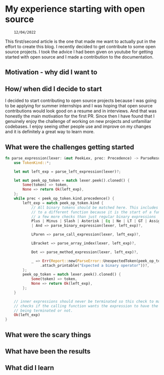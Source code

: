 # My experience starting with open source
``` date
    12/04/2022
```

This first/second article is the one that made me want to actually put in the effort to create this blog. I recently decided to get contribute to some open source projects. I took the advice I had been given on youtube for getting started with open source and I made a contribution to the documentation. 

## Motivation - why did I want to

## How/ when did I decide to start
I decided to start contributing to open source projects because I was going to be applying for summer internships and I was hoping that open source contributions would look good on a resume and in interviews. And that was honestly the main motivation for the first PR. Since then I have found that I genuinely enjoy the challenge of working on new projects and unfamiliar codebases. I enjoy seeing other people use and improve on my changes and it is definitely a great way to learn more. 


## What were the challenges getting started

``` rust
fn parse_expression(lexer: &mut PeekLex, prec: Precedence) -> ParseResult<Expr> {
    use TokenKind::*;

    let mut left_exp = parse_left_expression(lexer)?;

    let mut peek_op_token = match lexer.peek().cloned() {
        Some(token) => token,
        None => return Ok(left_exp),
    };
    while prec < peek_op_token.kind.precedence() {
        left_exp = match peek_op_token.kind {
            // All binary tokens should be matched here. This includes LParen but LParen will match
            // to a different function because it is the start of a function call which needs
            // a few more checks than just regular binary expressions
            Plus | Minus | Slash | Asterisk | Eq | Ne | LT | GT | Assign | BitOr | Or | BitAnd
            | And => parse_binary_expression(lexer, left_exp)?,

            LParen => parse_call_expression(lexer, left_exp)?,

            LBracket => parse_array_index(lexer, left_exp)?,

            Dot => parse_method_expression(lexer, left_exp)?,

            _ => Err(Report::new(ParseError::UnexpectedToken(peek_op_token))
                .attach_printable("Expected a binary operator"))?,
        };
        peek_op_token = match lexer.peek().cloned() {
            Some(token) => token,
            None => return Ok(left_exp),
        };
    }

    // inner expressions should never be terminated so this check to match_semicolon
    // checks if the calling function wants the expression to have the option of
    // being terminated or not.
    Ok(left_exp)
}
```

## What were the scary things

## What have been the results

## What did I learn



